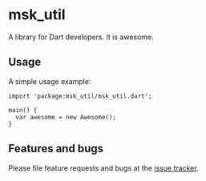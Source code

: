 # msk_util

A library for Dart developers. It is awesome.

## Usage

A simple usage example:

    import 'package:msk_util/msk_util.dart';

    main() {
      var awesome = new Awesome();
    }

## Features and bugs

Please file feature requests and bugs at the [issue tracker][tracker].

[tracker]: http://example.com/issues/replaceme
